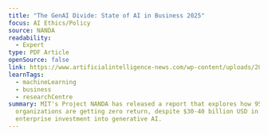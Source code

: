 ```yaml
---
title: "The GenAI Divide: State of AI in Business 2025"
focus: AI Ethics/Policy
source: NANDA
readability:
  - Expert
type: PDF Article
openSource: false
link: https://www.artificialintelligence-news.com/wp-content/uploads/2025/08/ai_report_2025.pdf
learnTags:
  - machineLearning
  - business
  - researchCentre
summary: MIT's Project NANDA has released a report that explores how 95% of
  organizations are getting zero return, despite $30-40 billion USD in
  enterprise investment into generative AI.
---
```

